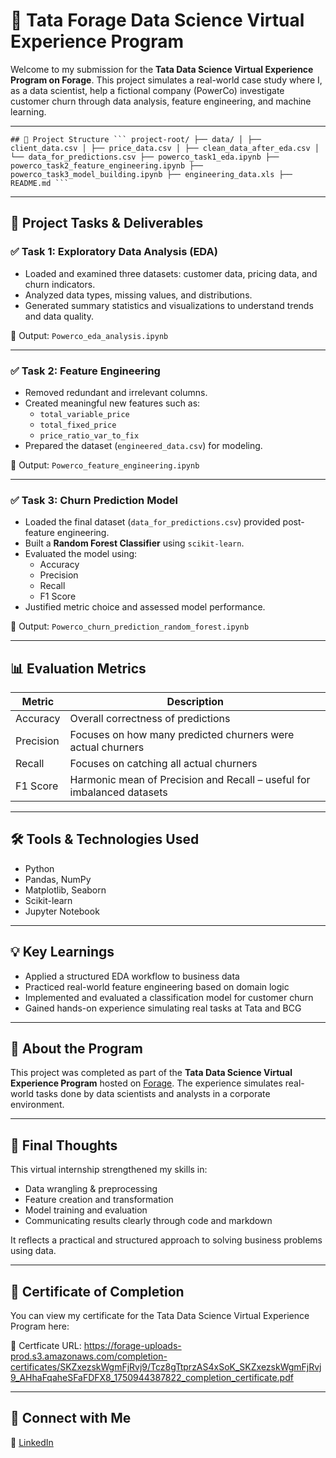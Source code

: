 # 🌟 Tata Forage Data Science Virtual Experience Program

Welcome to my submission for the **Tata Data Science Virtual Experience Program on Forage**. This project simulates a real-world case study where I, as a data scientist, help a fictional company (PowerCo) investigate customer churn through data analysis, feature engineering, and machine learning.

---

<pre><code>## 📁 Project Structure ``` project-root/ ├── data/ │ ├── client_data.csv │ ├── price_data.csv │ ├── clean_data_after_eda.csv │ └── data_for_predictions.csv ├── powerco_task1_eda.ipynb ├── powerco_task2_feature_engineering.ipynb ├── powerco_task3_model_building.ipynb ├── engineering_data.xls ├── README.md ``` </code></pre>


---

## 🧠 Project Tasks & Deliverables

### ✅ Task 1: Exploratory Data Analysis (EDA)
- Loaded and examined three datasets: customer data, pricing data, and churn indicators.
- Analyzed data types, missing values, and distributions.
- Generated summary statistics and visualizations to understand trends and data quality.

📎 Output: `Powerco_eda_analysis.ipynb`

---

### ✅ Task 2: Feature Engineering
- Removed redundant and irrelevant columns.
- Created meaningful new features such as:
  - `total_variable_price`
  - `total_fixed_price`
  - `price_ratio_var_to_fix`
- Prepared the dataset (`engineered_data.csv`) for modeling.

📎 Output: `Powerco_feature_engineering.ipynb`

---

### ✅ Task 3: Churn Prediction Model
- Loaded the final dataset (`data_for_predictions.csv`) provided post-feature engineering.
- Built a **Random Forest Classifier** using `scikit-learn`.
- Evaluated the model using:
  - Accuracy
  - Precision
  - Recall
  - F1 Score
- Justified metric choice and assessed model performance.

📎 Output: `Powerco_churn_prediction_random_forest.ipynb`

---

## 📊 Evaluation Metrics

| Metric     | Description                                                                 |
|------------|-----------------------------------------------------------------------------|
| Accuracy   | Overall correctness of predictions                                          |
| Precision  | Focuses on how many predicted churners were actual churners                |
| Recall     | Focuses on catching all actual churners                                    |
| F1 Score   | Harmonic mean of Precision and Recall – useful for imbalanced datasets     |

---

## 🛠️ Tools & Technologies Used

- Python
- Pandas, NumPy
- Matplotlib, Seaborn
- Scikit-learn
- Jupyter Notebook

---

## 💡 Key Learnings

- Applied a structured EDA workflow to business data
- Practiced real-world feature engineering based on domain logic
- Implemented and evaluated a classification model for customer churn
- Gained hands-on experience simulating real tasks at Tata and BCG

---

## 📌 About the Program

This project was completed as part of the **Tata Data Science Virtual Experience Program** hosted on [Forage](https://www.theforage.com/). The experience simulates real-world tasks done by data scientists and analysts in a corporate environment.

---

## 🚀 Final Thoughts

This virtual internship strengthened my skills in:
- Data wrangling & preprocessing
- Feature creation and transformation
- Model training and evaluation
- Communicating results clearly through code and markdown

It reflects a practical and structured approach to solving business problems using data.

---

## 📜 Certificate of Completion

You can view my certificate for the Tata Data Science Virtual Experience Program here:

🔗 Certficate URL: https://forage-uploads-prod.s3.amazonaws.com/completion-certificates/SKZxezskWgmFjRvj9/Tcz8gTtprzAS4xSoK_SKZxezskWgmFjRvj9_AHhaFqaheSFaFDFX8_1750944387822_completion_certificate.pdf 

---
## 👤 Connect with Me
🔗 [LinkedIn](www.linkedin.com/in/meenakshy-sabu-741226321)




